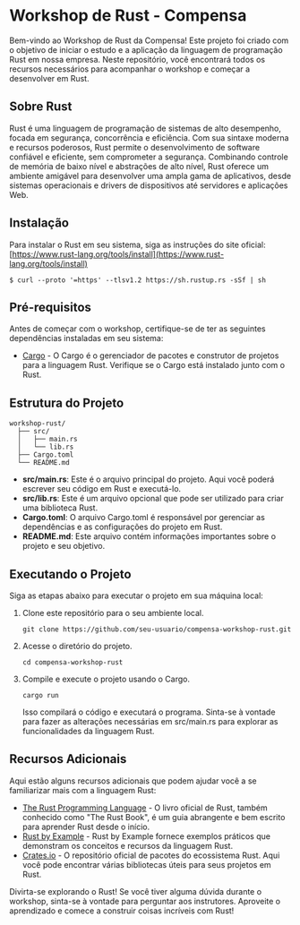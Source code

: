 # Workshop de Rust - Compensa

Bem-vindo ao Workshop de Rust da Compensa! Este projeto foi criado com o objetivo de iniciar o estudo e a aplicação da linguagem de programação Rust em nossa empresa. Neste repositório, você encontrará todos os recursos necessários para acompanhar o workshop e começar a desenvolver em Rust.

## Sobre Rust

Rust é uma linguagem de programação de sistemas de alto desempenho, focada em segurança, concorrência e eficiência. Com sua sintaxe moderna e recursos poderosos, Rust permite o desenvolvimento de software confiável e eficiente, sem comprometer a segurança. Combinando controle de memória de baixo nível e abstrações de alto nível, Rust oferece um ambiente amigável para desenvolver uma ampla gama de aplicativos, desde sistemas operacionais e drivers de dispositivos até servidores e aplicações Web.

## Instalação

Para instalar o Rust em seu sistema, siga as instruções do site oficial: [https://www.rust-lang.org/tools/install](https://www.rust-lang.org/tools/install)

```
$ curl --proto '=https' --tlsv1.2 https://sh.rustup.rs -sSf | sh
```

## Pré-requisitos

Antes de começar com o workshop, certifique-se de ter as seguintes dependências instaladas em seu sistema:

- [Cargo](https://doc.rust-lang.org/cargo/getting-started/installation.html) - O Cargo é o gerenciador de pacotes e construtor de projetos para a linguagem Rust. Verifique se o Cargo está instalado junto com o Rust.

## Estrutura do Projeto

```
workshop-rust/
  ├── src/
  │   ├── main.rs
  │   └── lib.rs
  ├── Cargo.toml
  └── README.md
```

- **src/main.rs**: Este é o arquivo principal do projeto. Aqui você poderá escrever seu código em Rust e executá-lo.
- **src/lib.rs**: Este é um arquivo opcional que pode ser utilizado para criar uma biblioteca Rust.
- **Cargo.toml**: O arquivo Cargo.toml é responsável por gerenciar as dependências e as configurações do projeto em Rust.
- **README.md**: Este arquivo contém informações importantes sobre o projeto e seu objetivo.

## Executando o Projeto

Siga as etapas abaixo para executar o projeto em sua máquina local:

1. Clone este repositório para o seu ambiente local.

   ```
   git clone https://github.com/seu-usuario/compensa-workshop-rust.git
   ```

2. Acesse o diretório do projeto.

   ```
   cd compensa-workshop-rust
   ```

3. Compile e execute o projeto usando o Cargo.

   ```
   cargo run
   ```

   Isso compilará o código e executará o programa. Sinta-se à vontade para fazer as alterações necessárias em src/main.rs para explorar as funcionalidades da linguagem Rust.

## Recursos Adicionais

Aqui estão alguns recursos adicionais que podem ajudar você a se familiarizar mais com a linguagem Rust:

- [The Rust Programming Language](https://doc.rust-lang.org/book/) - O livro oficial de Rust, também conhecido como "The Rust Book", é um guia abrangente e bem escrito para aprender Rust desde o início.
- [Rust by Example](https://doc.rust-lang.org/rust-by-example/) - Rust by Example fornece exemplos práticos que demonstram os conceitos e recursos da linguagem Rust.
- [Crates.io](https://crates.io/) - O repositório oficial de pacotes do ecossistema Rust. Aqui você pode encontrar várias bibliotecas úteis para seus projetos em Rust.

Divirta-se explorando o Rust! Se você tiver alguma dúvida durante o workshop, sinta-se à vontade para perguntar aos instrutores. Aproveite o aprendizado e comece a construir coisas incríveis com Rust!
